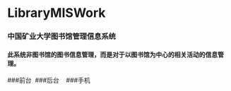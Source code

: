 # LibraryMISWork
### 中国矿业大学图书馆管理信息系统
#### 此系统非图书馆的图书信息管理，而是对于以图书馆为中心的相关活动的信息管理。
###前台
![]()
###后台
![]()
![]()
![]()
###手机
![]()
![]()
![]()

